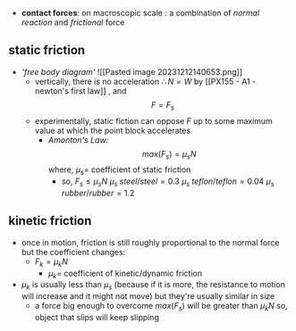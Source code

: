 - **contact forces**: on macroscopic scale : a combination of *normal reaction* and *frictional* force
## static friction
 - *'free body diagram'* ![[Pasted image 20231212140653.png]]
	 - vertically, there is no acceleration $\therefore N = W$ by [[PX155 - A1 - newton's first law]] ,  and $$F=F_s$$
	- experimentally, static fiction can oppose $F$ up to some maximum value at which the point block accelerates
		- *Amonton's Law:* $$max(F_s)=\mu _s N$$
				where, $\mu _s=$ coefficient of static friction
			- so, $F_s\leq \mu _s N$
				 $\mu _s \;steel/steel= 0.3$
				 $\mu _s \;teflon/teflon= 0.04$
				 $\mu _s \;rubber/rubber= 1.2$
## kinetic friction
- once in motion, friction is still roughly proportional to the normal force but the coefficient changes:
	- $F_k=\mu _k N$
		- $\mu _k=$ coefficient of kinetic/dynamic friction
- $\mu _k$ is usually less than $\mu _s$ (because if it is more, the resistance to motion will increase and it might not move) but they're usually similar in size
	- a force big enough to overcome $max(F_s)$ will be greater than $\mu _{k}N$ so, object that slips will keep slipping

